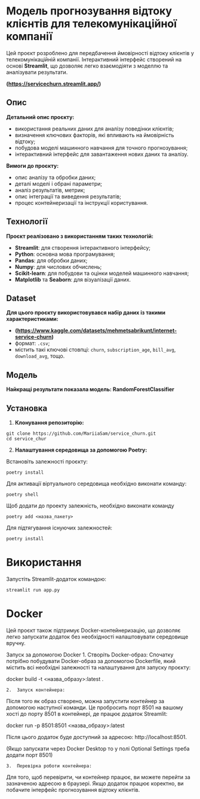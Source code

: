 # Модель прогнозування відтоку клієнтів для телекомунікаційної компанії

Цей проєкт розроблено для передбачення ймовірності відтоку клієнтів у телекомунікаційній компанії. Інтерактивний інтерфейс створений на основі **Streamlit**, що дозволяє легко взаємодіяти з моделлю та аналізувати результати.

**(https://servicechurn.streamlit.app/)**

## Опис

**Детальний опис проєкту:**

- використання реальних даних для аналізу поведінки клієнтів;
- визначення ключових факторів, які впливають на ймовірність відтоку;
- побудова моделі машинного навчання для точного прогнозування;
- інтерактивний інтерфейс для завантаження нових даних та аналізу.

**Вимоги до проєкту:**

- опис аналізу та обробки даних;
- деталі моделі і обрані параметри;
- аналіз результатів, метрик;
- опис інтеграції та виведення результатів;
- процес контейнеризації та інструкції користування.

## Технології

**Проєкт реалізовано з використанням таких технологій:**

- **Streamlit**: для створення інтерактивного інтерфейсу;
- **Python**: основна мова програмування;
- **Pandas**: для обробки даних;
- **Numpy**: для числових обчислень;
- **Scikit-learn**: для побудови та оцінки моделей машинного навчання;
- **Matplotlib** та **Seaborn**: для візуалізації даних.

## Dataset

**Для цього проєкту використовувався набір даних із такими характеристиками:**

- **(https://www.kaggle.com/datasets/mehmetsabrikunt/internet-service-churn)**
- формат: `.csv`;
- містить такі ключові стовпці: `churn`, `subscription_age`, `bill_avg`, `download_avg`, тощо.

## Модель

**Найкращі результати показала модель: RandomForestClassifier**

## Установка

1. **Клонування репозиторію:**

```
git clone https://github.com/MariiaSam/service_churn.git
cd service_chur
```

2. **Налаштування середовища за допомогою Poetry:**

Встановіть залежності проєкту:

```
poetry install
```

Для активації віртуального середовища необхідно виконати команду:

```
poetry shell
```

Щоб додати до проекту залежність, необхідно виконати команду

```
poetry add <назва_пакету>
```

Для підтягування існуючих залежностей:

```
poetry install
```

# Використання

Запустіть Streamlit-додаток командою:

```
streamlit run app.py
```

# Docker

Цей проєкт також підтримує Docker-контейнеризацію, що дозволяє легко запускати додаток без необхідності налаштовувати середовище вручну.

Запуск за допомогою Docker 1. Створіть Docker-образ:
Спочатку потрібно побудувати Docker-образ за допомогою Dockerfile, який містить всі необхідні залежності та налаштування для запуску проєкту:

docker build -t <назва_образу>:latest .

    2.	Запуск контейнера:

Після того як образ створено, можна запустити контейнер за допомогою наступної команди. Це пробросить порт 8501 на вашому хості до порту 8501 в контейнері, де працює додаток Streamlit:

docker run -p 8501:8501 <назва_образу>:latest

Після цього додаток буде доступний за адресою: http://localhost:8501.

(Якщо запускати через Docker Desktop то у полі Optional Settings треба додати порт 8501)

    3.	Перевірка роботи контейнера:

Для того, щоб перевірити, чи контейнер працює, ви можете перейти за зазначеною адресою в браузері. Якщо додаток працює коректно, ви побачите інтерфейс прогнозування відтоку клієнтів.
